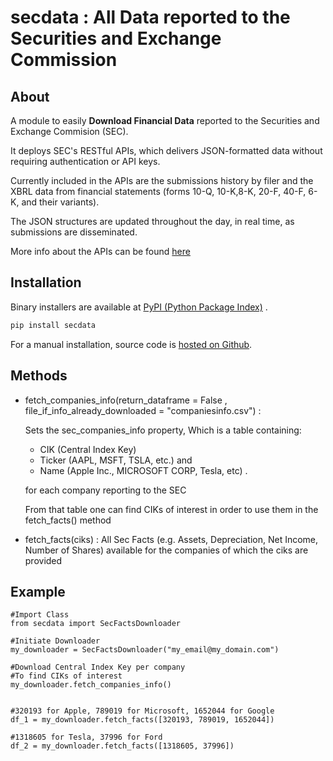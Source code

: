 # secdata : All Data reported to the Securities and Exchange Commission

## About
A module to easily **Download Financial Data** reported to the Securities and Exchange Commision (SEC).

It deploys SEC's RESTful APIs, which delivers JSON-formatted data without requiring authentication or API keys.

Currently included in the APIs are the submissions history by filer and the XBRL data from financial statements (forms 10-Q, 10-K,8-K, 20-F, 40-F, 6-K, and their variants).

The JSON structures are updated throughout the day, in real time, as submissions are disseminated.

More info about the APIs can be found [here](https://www.sec.gov/edgar/sec-api-documentation)

## Installation

Binary installers are available at [PyPI (Python Package Index)](https://pypi.org/project/secdata/) .

```sh
pip install secdata
```

For a manual installation, source code is [hosted on Github](https://github.com/voulkon/secdata).

## Methods

* fetch_companies_info(return_dataframe = False , file_if_info_already_downloaded = "companiesinfo.csv") : 
	
	Sets the sec_companies_info property, 
	Which is a table containing: 
	* CIK (Central Index Key) 
	* Ticker (AAPL, MSFT, TSLA, etc.) and 
	* Name (Apple Inc., MICROSOFT CORP, Tesla, etc) .
	
	for each company reporting to the SEC
	
	From that table one can find CIKs of interest in order to use them in the fetch_facts() method
	

* fetch_facts(ciks) :
	All Sec Facts (e.g. Assets, Depreciation, Net Income, Number of Shares) available
	for the companies of which the ciks are provided
	

## Example
```
#Import Class
from secdata import SecFactsDownloader

#Initiate Downloader
my_downloader = SecFactsDownloader("my_email@my_domain.com")

#Download Central Index Key per company
#To find CIKs of interest
my_downloader.fetch_companies_info()


#320193 for Apple, 789019 for Microsoft, 1652044 for Google
df_1 = my_downloader.fetch_facts([320193, 789019, 1652044])

#1318605 for Tesla, 37996 for Ford
df_2 = my_downloader.fetch_facts([1318605, 37996])

```

